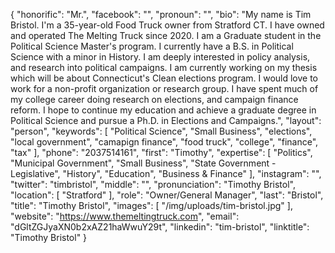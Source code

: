 {
  "honorific": "Mr.",
  "facebook": "",
  "pronoun": "",
  "bio": "My name is Tim Bristol. I'm a 35-year-old Food Truck owner from Stratford CT. I have owned and operated The Melting Truck since 2020. I am a Graduate student in the Political Science Master's program. I currently have a B.S. in Political Science with a minor in History. I am deeply interested in policy analysis, and research into political campaigns. I am currently working on my thesis which will be about Connecticut's Clean elections program. I would love to work for a non-profit organization or research group. I have spent much of my college career doing research on elections, and campaign finance reform. I hope to continue my education and achieve a graduate degree in Political Science and pursue a Ph.D. in Elections and Campaigns.",
  "layout": "person",
  "keywords": [
    "Political Science",
    "Small Business",
    "elections",
    "local government",
    "camapign finance",
    "food truck",
    "college",
    "finance",
    "tax"
  ],
  "phone": "2037514161",
  "first": "Timothy",
  "expertise": [
    "Politics",
    "Municipal Government",
    "Small Business",
    "State Government - Legislative",
    "History",
    "Education",
    "Business & Finance"
  ],
  "instagram": "",
  "twitter": "timbristol",
  "middle": "",
  "pronunciation": "Timothy Bristol",
  "location": [
    "Stratford"
  ],
  "role": "Owner/General Manager",
  "last": "Bristol",
  "title": "Timothy Bristol",
  "images": [
    "/img/uploads/tim-bristol.jpg"
  ],
  "website": "https://www.themeltingtruck.com",
  "email": "dGltZGJyaXN0b2xAZ21haWwuY29t",
  "linkedin": "tim-bristol",
  "linktitle": "Timothy Bristol"
}